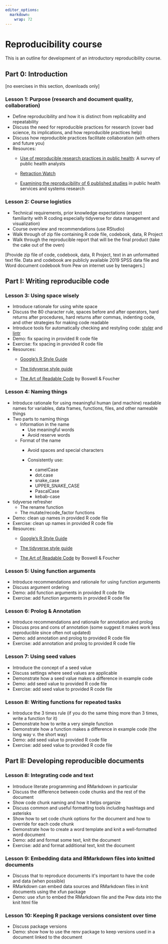 ```yaml
---
editor_options: 
  markdown: 
    wrap: 72
---
```


# Reproducibility course

This is an outline for development of an introductory reproducibility
course.

## Part 0: Introduction

[no exercises in this section, downloads only]

### Lesson 1: Purpose (research and document quality, collaboration)

-   Define reproducibility and how it is distinct from replicability and
    repeatability
-   Discuss the need for reproducible practices for research (cover bad
    science, its implications, and how reproducible practices help)
-   Discuss how reproducible practices facilitate collaboration (with
    others and future you)
-   Resources:
    -   [Use of reproducible research practices in public
        health](https://journals.plos.org/plosone/article?id=10.1371/journal.pone.0202447):
        A survey of public health analysts

    -   [Retraction Watch](https://retractionwatch.com)

    -   [Examining the reproducibility of 6 published
        studies](https://www.researchgate.net/publication/323391211_Examining_the_Reproducibility_of_6_Published_Studies_in_Public_Health_Services_and_Systems_Research)
        in public health services and systems research

### Lesson 2: Course logistics

-   Technical requirements, prior knowledge expectations (expect
    familiarity with R coding especially tidyverse for data management
    and visualization)
-   Course overview and recommendations (use RStudio)
-   Walk through of zip file containing R code file, codebook, data, R
    Project
-   Walk through the reproducible report that will be the final product
    (take the cake out of the oven)

[Provide zip file of code, codebook, data, R Project, text in an
unformatted text file. Data and codebook are publicly available 2019
SPSS data file and Word document codebook from Pew on internet use by
teenagers.]

## Part I: Writing reproducible code

### Lesson 3: Using space wisely

-   Introduce rationale for using white space
-   Discuss the 80 character rule, spaces before and after operators,
    hard returns after procedures, hard returns after commas, indenting
    code, and other strategies for making code readable
-   Introduce tools for automatically checking and restyling code:
    [styler](https://styler.r-lib.org) and
    [lintr](https://github.com/r-lib/lintr)
-   Demo: fix spacing in provided R code file
-   Exercise: fix spacing in provided R code file
-   Resources:
    -   [Google’s R Style
        Guide](https://google.github.io/styleguide/Rguide.xml)

    -   [The tidyverse style guide](https://style.tidyverse.org)

    -   [The Art of Readable
        Code](http://shop.oreilly.com/product/9780596802301.do) by
        Boswell & Foucher

### Lesson 4: Naming things

-   Introduce rationale for using meaningful human (and machine)
    readable names for variables, data frames, functions, files, and
    other nameable things
-   Two parts to naming things
    -   Information in the name
        -   Use meaningful words
        -   Avoid reserve words
    -   Format of the name
        -   Avoid spaces and special characters

        -   Consistently use:

            -   camelCase
            -   dot.case
            -   snake_case
            -   UPPER_SNAKE_CASE
            -   PascalCase
            -   kebab-case
-   tidyverse refresher
    -   The rename function
    -   The mutate/recode_factor functions
-   Demo: clean up names in provided R code file
-   Exercise: clean up names in provided R code file
-   Resources:
    -   [Google’s R Style
        Guide](https://google.github.io/styleguide/Rguide.xml)

    -   [The tidyverse style guide](https://style.tidyverse.org)

    -   [The Art of Readable
        Code](http://shop.oreilly.com/product/9780596802301.do) by
        Boswell & Foucher

### Lesson 5: Using function arguments

-   Introduce recommendations and rationale for using function arguments
-   Discuss argument ordering
-   Demo: add function arguments in provided R code file
-   Exercise: add function arguments in provided R code file

### Lesson 6: Prolog & Annotation

-   Introduce recommendations and rationale for annotation and prolog
-   Discuss pros and cons of annotation (some suggest it makes work less
    reproducible since often not updated)
-   Demo: add annotation and prolog to provided R code file
-   Exercise: add annotation and prolog to provided R code file

### Lesson 7: Using seed values

-   Introduce the concept of a seed value
-   Discuss settings where seed values are applicable
-   Demonstrate how a seed value makes a difference in example code
-   Demo: add seed value to provided R code file
-   Exercise: add seed value to provided R code file

### Lesson 8: Writing functions for repeated tasks

-   Introduce the 3 times rule (if you do the same thing more than 3
    times, write a function for it)
-   Demonstrate how to write a very simple function
-   Demonstrate how a function makes a difference in example code (the
    long way v. the short way)
-   Demo: add seed value to provided R code file
-   Exercise: add seed value to provided R code file

## Part II: Developing reproducible documents

### Lesson 8: Integrating code and text

-   Introduce literate programming and RMarkdown in particular
-   Discuss the difference between code chunks and the rest of the
    document
-   Show code chunk naming and how it helps organize
-   Discuss common and useful formatting tools including hashtags and
    asterisks
-   Show how to set code chunk options for the document and how to
    override for each code chunk
-   Demonstrate how to create a word template and knit a well-formatted
    word document
-   Demo: add and format some text, knit the document
-   Exercise: add and format additional text, knit the document

### Lesson 9: Embedding data and RMarkdown files into knitted documents

-   Discuss that to reproduce documents it's important to have the code
    and data (when possible)
-   RMarkdown can embed data sources and RMarkdown files in knit
    documents using the xfun package
-   Demo: use xfun to embed the RMarkdown file and the Pew data into the
    knit html file

### Lesson 10: Keeping R package versions consistent over time

-   Discuss package versions
-   Demo: show how to use the renv package to keep versions used in a
    document linked to the document
